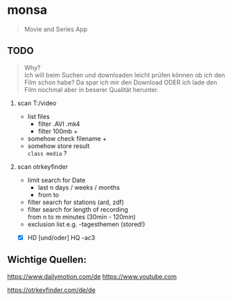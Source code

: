 # monsa

> Movie and Series App

## TODO

> Why?  
Ich will beim Suchen und downloaden leicht prüfen können ob ich den Film schon habe?
Da spar ich mir den Download ODER ich lade den Film nochmal aber in beserer Qualität herunter.


1. scan T:/video
   - list files 
     - filter .AVI .mk4
     - filter 100mb +
   - somehow check filename + 
   - somehow store result  
     ``class media`` ?


2. scan otrkeyfinder
   - limit search for Date 
     - last n days / weeks / months
     - from to 
   - filter search for stations (ard, zdf)
   - filter search for length of recording  
     from n to m minutes (30min - 120min)
   - exclusion list e.g. -tagesthemen (stored!)
   - [x] HD [und/oder] HQ -ac3


## Wichtige Quellen:

https://www.dailymotion.com/de
https://www.youtube.com

https://otrkeyfinder.com/de/de